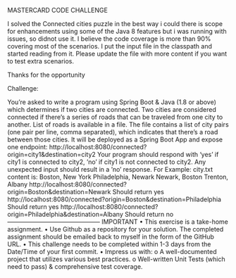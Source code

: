 MASTERCARD CODE CHALLENGE 


I solved the Connected cities puzzle in the best way i could there is scope for enhancements using some of the Java 8 features but i was running with issues, so didnot use it.
I believe the code coverage is more than 90% covering most of the scenarios. 
I put the input file in the classpath and started reading from it. Please update the file with more content if you want to test extra scenarios.

Thanks for the opportunity

Challenge:

You’re asked to write a program using Spring Boot & Java (1.8 or above) which determines if two cities are connected. Two cities are considered connected if there’s a series of roads that can be traveled from one city to another.
List of roads is available in a file. The file contains a list of city pairs (one pair per line, comma separated), which indicates that there’s a road between those cities.
It will be deployed as a Spring Boot App and expose one endpoint:
http://localhost:8080/connected?origin=city1&destination=city2
Your program should respond with ‘yes’ if city1 is connected to city2, ’no’ if city1 is not connected to city2.
Any unexpected input should result in a ’no’ response.
For Example:
city.txt content is:
Boston, New York
Philadelphia, Newark
Newark, Boston
Trenton, Albany
http://localhost:8080/connected?origin=Boston&destination=Newark
Should return yes
http://localhost:8080/connected?origin=Boston&destination=Philadelphia
Should return yes
http://localhost:8080/connected?origin=Philadelphia&destination=Albany
Should return no
———————————————
IMPORTANT
• This exercise is a take-home assignment.
• Use Github as a repository for your solution. The completed assignment should be emailed back to myself in the form of the GitHub URL.
• This challenge needs to be completed within 1-3 days from the Date/Time of your first commit.
• Impress us with:
o A well-documented project that utilizes various best practices.
o Well-written Unit Tests (which need to pass) & comprehensive test coverage.
